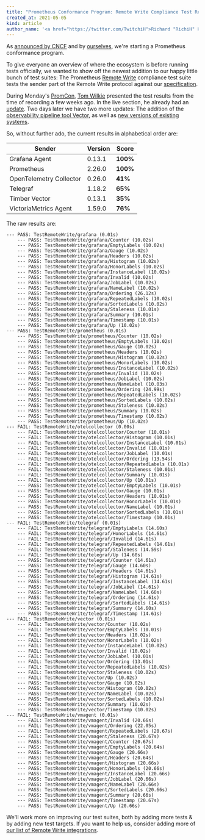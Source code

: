 ```yaml
---
title: "Prometheus Conformance Program: Remote Write Compliance Test Results"
created_at: 2021-05-05
kind: article
author_name: '<a href="https://twitter.com/TwitchiH">Richard "RichiH" Hartmann</a>'
---
```


As [announced by CNCF](https://www.cncf.io/blog/2021/05/03/announcing-the-intent-to-form-the-prometheus-conformance-program/) and by [ourselves](https://prometheus.io/blog/2021/05/03/introducing-prometheus-conformance-program/), we're starting a Prometheus conformance program.

To give everyone an overview of where the ecosystem is before running tests officially, we wanted to show off the newest addition to our happy little bunch of test suites: The Prometheus [Remote Write](https://prometheus.io/docs/prometheus/latest/configuration/configuration/#remote_write) compliance test suite tests the sender part of the Remote Write protocol against our [specification](https://docs.google.com/document/d/1LPhVRSFkGNSuU1fBd81ulhsCPR4hkSZyyBj1SZ8fWOM).

During Monday's [PromCon](https://promcon.io/2021-online/), [Tom Wilkie](https://twitter.com/tom_wilkie) presented the test results from the time of recording a few weeks ago. In the live section, he already had an [update](https://docs.google.com/presentation/d/1RcN58LlS3V5tYCUsftqUvNuCpCsgGR2P7-GoH1MVL0Q/edit#slide=id.gd1789c7f7c_0_0). Two days later we have two more updates:
The addition of the [observability pipeline tool Vector](https://github.com/prometheus/compliance/pull/24), as well as [new versions of existing systems](https://github.com/prometheus/compliance/pull/25).

So, without further ado, the current results in alphabetical order are:

| Sender | Version | Score
|--------|---------|------
| Grafana Agent | 0.13.1 | **100%**
| Prometheus | 2.26.0 | **100%**
| OpenTelemetry Collector | 0.26.0 | **41%**
| Telegraf | 1.18.2 | **65%**
| Timber Vector | 0.13.1 | **35%**
| VictoriaMetrics Agent | 1.59.0 | **76%**

The raw results are:

````
--- PASS: TestRemoteWrite/grafana (0.01s)
    --- PASS: TestRemoteWrite/grafana/Counter (10.02s)
    --- PASS: TestRemoteWrite/grafana/EmptyLabels (10.02s)
    --- PASS: TestRemoteWrite/grafana/Gauge (10.02s)
    --- PASS: TestRemoteWrite/grafana/Headers (10.02s)
    --- PASS: TestRemoteWrite/grafana/Histogram (10.02s)
    --- PASS: TestRemoteWrite/grafana/HonorLabels (10.02s)
    --- PASS: TestRemoteWrite/grafana/InstanceLabel (10.02s)
    --- PASS: TestRemoteWrite/grafana/Invalid (10.02s)
    --- PASS: TestRemoteWrite/grafana/JobLabel (10.02s)
    --- PASS: TestRemoteWrite/grafana/NameLabel (10.02s)
    --- PASS: TestRemoteWrite/grafana/Ordering (26.12s)
    --- PASS: TestRemoteWrite/grafana/RepeatedLabels (10.02s)
    --- PASS: TestRemoteWrite/grafana/SortedLabels (10.02s)
    --- PASS: TestRemoteWrite/grafana/Staleness (10.01s)
    --- PASS: TestRemoteWrite/grafana/Summary (10.01s)
    --- PASS: TestRemoteWrite/grafana/Timestamp (10.01s)
    --- PASS: TestRemoteWrite/grafana/Up (10.02s)
--- PASS: TestRemoteWrite/prometheus (0.01s)
    --- PASS: TestRemoteWrite/prometheus/Counter (10.02s)
    --- PASS: TestRemoteWrite/prometheus/EmptyLabels (10.02s)
    --- PASS: TestRemoteWrite/prometheus/Gauge (10.02s)
    --- PASS: TestRemoteWrite/prometheus/Headers (10.02s)
    --- PASS: TestRemoteWrite/prometheus/Histogram (10.02s)
    --- PASS: TestRemoteWrite/prometheus/HonorLabels (10.02s)
    --- PASS: TestRemoteWrite/prometheus/InstanceLabel (10.02s)
    --- PASS: TestRemoteWrite/prometheus/Invalid (10.02s)
    --- PASS: TestRemoteWrite/prometheus/JobLabel (10.02s)
    --- PASS: TestRemoteWrite/prometheus/NameLabel (10.03s)
    --- PASS: TestRemoteWrite/prometheus/Ordering (24.99s)
    --- PASS: TestRemoteWrite/prometheus/RepeatedLabels (10.02s)
    --- PASS: TestRemoteWrite/prometheus/SortedLabels (10.02s)
    --- PASS: TestRemoteWrite/prometheus/Staleness (10.02s)
    --- PASS: TestRemoteWrite/prometheus/Summary (10.02s)
    --- PASS: TestRemoteWrite/prometheus/Timestamp (10.02s)
    --- PASS: TestRemoteWrite/prometheus/Up (10.02s)
--- FAIL: TestRemoteWrite/otelcollector (0.00s)
    --- FAIL: TestRemoteWrite/otelcollector/Counter (10.01s)
    --- FAIL: TestRemoteWrite/otelcollector/Histogram (10.01s)
    --- FAIL: TestRemoteWrite/otelcollector/InstanceLabel (10.01s)
    --- FAIL: TestRemoteWrite/otelcollector/Invalid (10.01s)
    --- FAIL: TestRemoteWrite/otelcollector/JobLabel (10.01s)
    --- FAIL: TestRemoteWrite/otelcollector/Ordering (13.54s)
    --- FAIL: TestRemoteWrite/otelcollector/RepeatedLabels (10.01s)
    --- FAIL: TestRemoteWrite/otelcollector/Staleness (10.01s)
    --- FAIL: TestRemoteWrite/otelcollector/Summary (10.01s)
    --- FAIL: TestRemoteWrite/otelcollector/Up (10.01s)
    --- PASS: TestRemoteWrite/otelcollector/EmptyLabels (10.01s)
    --- PASS: TestRemoteWrite/otelcollector/Gauge (10.01s)
    --- PASS: TestRemoteWrite/otelcollector/Headers (10.01s)
    --- PASS: TestRemoteWrite/otelcollector/HonorLabels (10.01s)
    --- PASS: TestRemoteWrite/otelcollector/NameLabel (10.01s)
    --- PASS: TestRemoteWrite/otelcollector/SortedLabels (10.01s)
    --- PASS: TestRemoteWrite/otelcollector/Timestamp (10.01s)
--- FAIL: TestRemoteWrite/telegraf (0.01s)
    --- FAIL: TestRemoteWrite/telegraf/EmptyLabels (14.60s)
    --- FAIL: TestRemoteWrite/telegraf/HonorLabels (14.61s)
    --- FAIL: TestRemoteWrite/telegraf/Invalid (14.61s)
    --- FAIL: TestRemoteWrite/telegraf/RepeatedLabels (14.61s)
    --- FAIL: TestRemoteWrite/telegraf/Staleness (14.59s)
    --- FAIL: TestRemoteWrite/telegraf/Up (14.60s)
    --- PASS: TestRemoteWrite/telegraf/Counter (14.61s)
    --- PASS: TestRemoteWrite/telegraf/Gauge (14.60s)
    --- PASS: TestRemoteWrite/telegraf/Headers (14.61s)
    --- PASS: TestRemoteWrite/telegraf/Histogram (14.61s)
    --- PASS: TestRemoteWrite/telegraf/InstanceLabel (14.61s)
    --- PASS: TestRemoteWrite/telegraf/JobLabel (14.61s)
    --- PASS: TestRemoteWrite/telegraf/NameLabel (14.60s)
    --- PASS: TestRemoteWrite/telegraf/Ordering (14.61s)
    --- PASS: TestRemoteWrite/telegraf/SortedLabels (14.61s)
    --- PASS: TestRemoteWrite/telegraf/Summary (14.60s)
    --- PASS: TestRemoteWrite/telegraf/Timestamp (14.61s)
--- FAIL: TestRemoteWrite/vector (0.01s)
    --- FAIL: TestRemoteWrite/vector/Counter (10.02s)
    --- FAIL: TestRemoteWrite/vector/EmptyLabels (10.01s)
    --- FAIL: TestRemoteWrite/vector/Headers (10.02s)
    --- FAIL: TestRemoteWrite/vector/HonorLabels (10.02s)
    --- FAIL: TestRemoteWrite/vector/InstanceLabel (10.02s)
    --- FAIL: TestRemoteWrite/vector/Invalid (10.02s)
    --- FAIL: TestRemoteWrite/vector/JobLabel (10.01s)
    --- FAIL: TestRemoteWrite/vector/Ordering (13.01s)
    --- FAIL: TestRemoteWrite/vector/RepeatedLabels (10.02s)
    --- FAIL: TestRemoteWrite/vector/Staleness (10.02s)
    --- FAIL: TestRemoteWrite/vector/Up (10.02s)
    --- PASS: TestRemoteWrite/vector/Gauge (10.02s)
    --- PASS: TestRemoteWrite/vector/Histogram (10.02s)
    --- PASS: TestRemoteWrite/vector/NameLabel (10.02s)
    --- PASS: TestRemoteWrite/vector/SortedLabels (10.02s)
    --- PASS: TestRemoteWrite/vector/Summary (10.02s)
    --- PASS: TestRemoteWrite/vector/Timestamp (10.02s)
--- FAIL: TestRemoteWrite/vmagent (0.01s)
    --- FAIL: TestRemoteWrite/vmagent/Invalid (20.66s)
    --- FAIL: TestRemoteWrite/vmagent/Ordering (22.05s)
    --- FAIL: TestRemoteWrite/vmagent/RepeatedLabels (20.67s)
    --- FAIL: TestRemoteWrite/vmagent/Staleness (20.67s)
    --- PASS: TestRemoteWrite/vmagent/Counter (20.67s)
    --- PASS: TestRemoteWrite/vmagent/EmptyLabels (20.64s)
    --- PASS: TestRemoteWrite/vmagent/Gauge (20.66s)
    --- PASS: TestRemoteWrite/vmagent/Headers (20.64s)
    --- PASS: TestRemoteWrite/vmagent/Histogram (20.66s)
    --- PASS: TestRemoteWrite/vmagent/HonorLabels (20.66s)
    --- PASS: TestRemoteWrite/vmagent/InstanceLabel (20.66s)
    --- PASS: TestRemoteWrite/vmagent/JobLabel (20.66s)
    --- PASS: TestRemoteWrite/vmagent/NameLabel (20.66s)
    --- PASS: TestRemoteWrite/vmagent/SortedLabels (20.66s)
    --- PASS: TestRemoteWrite/vmagent/Summary (20.66s)
    --- PASS: TestRemoteWrite/vmagent/Timestamp (20.67s)
    --- PASS: TestRemoteWrite/vmagent/Up (20.66s)
````

We'll work more on improving our test suites, both by adding more tests & by adding new test targets. If you want to help us, consider adding more of [our list of Remote Write integrations](https://prometheus.io/docs/operating/integrations/#remote-endpoints-and-storage).
